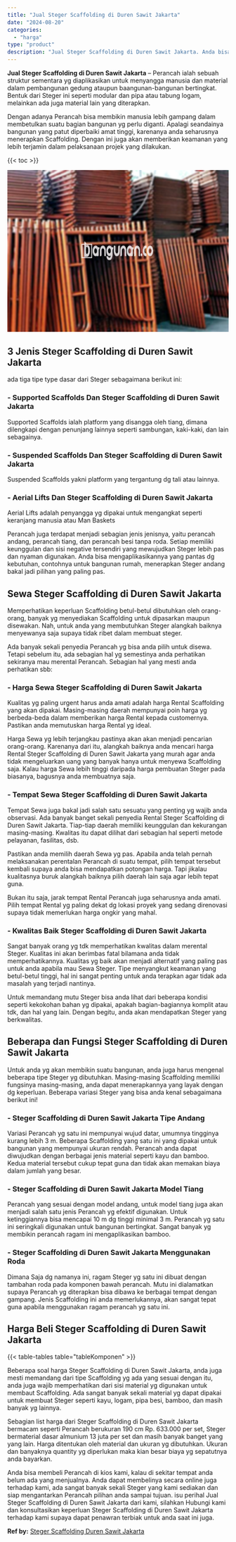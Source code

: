 ```yaml
---
title: "Jual Steger Scaffolding di Duren Sawit Jakarta"
date: "2024-08-20"
categories: 
  - "harga"
type: "product"
description: "Jual Steger Scaffolding di Duren Sawit Jakarta. Anda bisa membeli Perancah di kios kami, kalau di sekitar tempat anda belum ada yang menjualnya. Anda dapat m..."
---
```


**Jual Steger Scaffolding di Duren Sawit Jakarta** – Perancah ialah sebuah struktur sementara yg diaplikasikan untuk menyangga manusia dan material dalam pembangunan gedung ataupun baangunan-bangunan bertingkat. Bentuk dari Steger ini seperti modular dan pipa atau tabung logam, melainkan ada juga material lain yang diterapkan.

Dengan adanya Perancah bisa membikin manusia lebih gampang dalam membetulkan suatu bagian bangunan yg perlu diganti. Apalagi seandainya bangunan yang patut diperbaiki amat tinggi, karenanya anda seharusnya menerapkan Scaffolding. Dengan ini juga akan memberikan keamanan yang lebih terjamin dalam pelaksanaan projek yang dilakukan.

{{< toc >}}

![Jual Steger Scaffolding di Duren Sawit Jakarta](/images/sewa-scaffolding-steger-12.png)

## 3 Jenis Steger Scaffolding di Duren Sawit Jakarta

ada tiga tipe type dasar dari Steger sebagaimana berikut ini:

### \- Supported Scaffolds Dan Steger Scaffolding di Duren Sawit Jakarta

Supported Scaffolds ialah platform yang disangga oleh tiang, dimana dilengkapi dengan penunjang lainnya seperti sambungan, kaki-kaki, dan lain sebagainya.

### \- Suspended Scaffolds Dan Steger Scaffolding di Duren Sawit Jakarta

Suspended Scaffolds yakni platform yang tergantung dg tali atau lainnya.

### \- Aerial Lifts Dan Steger Scaffolding di Duren Sawit Jakarta

Aerial Lifts adalah penyangga yg dipakai untuk mengangkat seperti keranjang manusia atau Man Baskets

Perancah juga terdapat menjadi sebagian jenis jenisnya, yaitu perancah andang, perancah tiang, dan perancah besi tanpa roda. Setiap memiliki keunggulan dan sisi negative tersendiri yang mewujudkan Steger lebih pas dan nyaman digunakan. Anda bisa mengaplikasikannya yang pantas dg kebutuhan, contohnya untuk bangunan rumah, menerapkan Steger andang bakal jadi pilihan yang paling pas.

## Sewa Steger Scaffolding di Duren Sawit Jakarta

Memperhatikan keperluan Scaffolding betul-betul dibutuhkan oleh orang-orang, banyak yg menyediakan Scaffolding untuk dipasarkan maupun disewakan. Nah, untuk anda yang membutuhkan Steger alangkah baiknya menyewanya saja supaya tidak ribet dalam membuat steger.

Ada banyak sekali penyedia Perancah yg bisa anda pilih untuk disewa. Tetapi sebelum itu, ada sebagian hal yg semestinya anda perhatikan sekiranya mau merental Perancah. Sebagian hal yang mesti anda perhatikan sbb:

### \- Harga Sewa Steger Scaffolding di Duren Sawit Jakarta

Kualitas yg paling urgent harus anda amati adalah harga Rental Scaffolding yang akan dipakai. Masing-masing daerah mempunyai poin harga yg berbeda-beda dalam memberikan harga Rental kepada customernya. Pastikan anda memutuskan harga Rental yg ideal.

Harga Sewa yg lebih terjangkau pastinya akan akan menjadi pencarian orang-orang. Karenanya dari itu, alangkah baiknya anda mencari harga Rental Steger Scaffolding di Duren Sawit Jakarta yang murah agar anda tidak mengeluarkan uang yang banyak hanya untuk menyewa Scaffolding saja. Kalau harga Sewa lebih tinggi daripada harga pembuatan Steger pada biasanya, bagusnya anda membuatnya saja.

### \- Tempat Sewa Steger Scaffolding di Duren Sawit Jakarta

Tempat Sewa juga bakal jadi salah satu sesuatu yang penting yg wajib anda observasi. Ada banyak banget sekali penyedia Rental Steger Scaffolding di Duren Sawit Jakarta. Tiap-tiap daerah memiliki keunggulan dan kekurangan masing-masing. Kwalitas itu dapat dilihat dari sebagian hal seperti metode pelayanan, fasilitas, dsb.

Pastikan anda memilih daerah Sewa yg pas. Apabila anda telah pernah melaksanakan perentalan Perancah di suatu tempat, pilih tempat tersebut kembali supaya anda bisa mendapatkan potongan harga. Tapi jikalau kualitasnya buruk alangkah baiknya pilih daerah lain saja agar lebih tepat guna.

Bukan itu saja, jarak tempat Rental Perancah juga seharusnya anda amati. Pilih tempat Rental yg paling dekat dg lokasi proyek yang sedang direnovasi supaya tidak memerlukan harga ongkir yang mahal.

### \- Kwalitas Baik Steger Scaffolding di Duren Sawit Jakarta

Sangat banyak orang yg tdk memperhatikan kwalitas dalam merental Steger. Kualitas ini akan berimbas fatal bilamana anda tidak memperhatikannya. Kualitas yg baik akan menjadi alternatif yang paling pas untuk anda apabila mau Sewa Steger. Tipe menyangkut keamanan yang betul-betul tinggi, hal ini sangat penting untuk anda terapkan agar tidak ada masalah yang terjadi nantinya.

Untuk memandang mutu Steger bisa anda lihat dari beberapa kondisi seperti kekokohan bahan yg dipakai, apakah bagian-bagiannya komplit atau tdk, dan hal yang lain. Dengan begitu, anda akan mendapatkan Steger yang berkwalitas.

## Beberapa dan Fungsi Steger Scaffolding di Duren Sawit Jakarta

Untuk anda yg akan membikin suatu bangunan, anda juga harus mengenal beberapa tipe Steger yg dibutuhkan. Masing-masing Scaffolding memiliki fungsinya masing-masing, anda dapat menerapkannya yang layak dengan dg keperluan. Beberapa variasi Steger yang bisa anda kenal sebagaimana berikut ini!

### \- Steger Scaffolding di Duren Sawit Jakarta Tipe Andang

Variasi Perancah yg satu ini mempunyai wujud datar, umumnya tingginya kurang lebih 3 m. Beberapa Scaffolding yang satu ini yang dipakai untuk bangunan yang mempunyai ukuran rendah. Perancah anda dapat diwujudkan dengan berbagai jenis material seperti kayu dan bamboo. Kedua material tersebut cukup tepat guna dan tidak akan memakan biaya dalam jumlah yang besar.

### \- Steger Scaffolding di Duren Sawit Jakarta Model Tiang

Perancah yang sesuai dengan model andang, untuk model tiang juga akan menjadi salah satu jenis Perancah yg efektif digunakan. Untuk ketinggiannya bisa mencapai 10 m dg tinggi minimal 3 m. Perancah yg satu ini seringkali digunakan untuk bangunan bertingkat. Sangat banyak yg membikin perancah ragam ini mengaplikasikan bamboo.

### \- Steger Scaffolding di Duren Sawit Jakarta Menggunakan Roda

Dimana Saja dg namanya ini, ragam Steger yg satu ini dibuat dengan tambahan roda pada komponen bawah perancah. Mutu ini dialamatkan supaya Perancah yg diterapkan bisa dibawa ke berbagai tempat dengan gampang. Jenis Scaffolding ini anda memerlukannya, akan sangat tepat guna apabila menggunakan ragam perancah yg satu ini.

## Harga Beli Steger Scaffolding di Duren Sawit Jakarta

{{< table-tables table="tableKomponen" >}}

Beberapa soal harga Steger Scaffolding di Duren Sawit Jakarta, anda juga mesti memandang dari tipe Scaffolding yg ada yang sesuai dengan itu, anda juga wajib memperhatikan dari sisi material yg digunakan untuk membaut Scaffolding. Ada sangat banyak sekali material yg dapat dipakai untuk membuat Steger seperti kayu, logam, pipa besi, bamboo, dan masih banyak yg lainnya.

Sebagian list harga dari Steger Scaffolding di Duren Sawit Jakarta bermacam seperti Perancah berukuran 190 cm Rp. 633.000 per set, Steger bermaterial dasar almunium 13 juta per set dan masih banyak banget yang yang lain. Harga ditentukan oleh material dan ukuran yg dibutuhkan. Ukuran dan banyaknya quantity yg diperlukan maka kian besar biaya yg sepatutnya anda bayarkan.

Anda bisa membeli Perancah di kios kami, kalau di sekitar tempat anda belum ada yang menjualnya. Anda dapat membelinya secara online juga terhadap kami, ada sangat banyak sekali Steger yang kami sediakan dan siap mengantarkan Perancah pilihan anda sampai tujuan. isu perihal Jual Steger Scaffolding di Duren Sawit Jakarta dari kami, silahkan Hubungi kami dan konsultasikan keperluan Steger Scaffolding di Duren Sawit Jakarta terhadap kami supaya dapat penawran terbiak untuk anda saat ini juga.

**Ref by:** [Steger Scaffolding Duren Sawit Jakarta](https://id.wikipedia.org/wiki/Steger)
